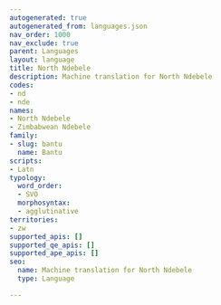 ```yaml
---
autogenerated: true
autogenerated_from: languages.json
nav_order: 1000
nav_exclude: true
parent: Languages
layout: language
title: North Ndebele
description: Machine translation for North Ndebele
codes:
- nd
- nde
names:
- North Ndebele
- Zimbabwean Ndebele
family:
- slug: bantu
  name: Bantu
scripts:
- Latn
typology:
  word_order:
  - SVO
  morphosyntax:
  - agglutinative
territories:
- zw
supported_apis: []
supported_qe_apis: []
supported_ape_apis: []
seo:
  name: Machine translation for North Ndebele
  type: Language

---
```


